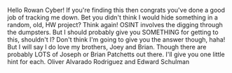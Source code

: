 Hello Rowan Cyber! If you're finding this then congrats you've done a good job of tracking me down. 
Bet you didn't think I would hide something in a random, old, HW project? Think again! OSINT involves the digging through the dumpsters. 
But I should probably give you SOMETHING for getting to this, shouldn't I? 
Don't think I'm going to give you the answer though, haha!
But I will say I do love my brothers, Joey and Brian.
Though there are probably LOTS of Joseph or Brian Patchetts out there. 
I'll give you one little hint for each.
Oliver Alvarado Rodriguez and Edward Schulman
